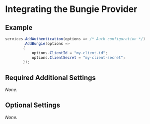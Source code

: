 # Integrating the Bungie Provider

## Example

```csharp
services.AddAuthentication(options => /* Auth configuration */)
        .AddBungie(options =>
        {
            options.ClientId = "my-client-id";
            options.ClientSecret = "my-client-secret";
        });
```

## Required Additional Settings

_None._

## Optional Settings

_None._
